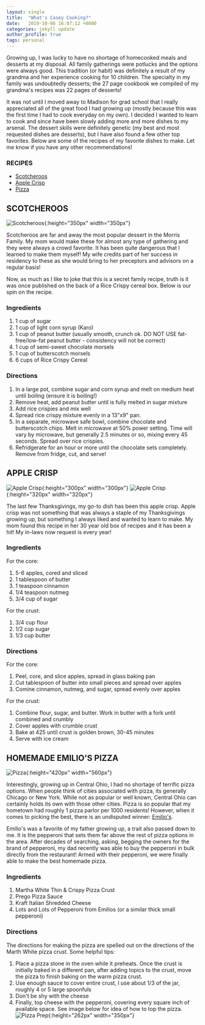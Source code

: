 ```yaml
---
layout: single
title:  "What's Casey Cooking?"
date:   2019-10-06 16:07:12 +0000
categories: jekyll update
author_profile: true
tags: personal
---
```


Growing up, I was lucky to have no shortage of homecooked meals and desserts at my disposal. All family gatherings were potlucks and the options were always good. This tradition (or habit) was definitely a result of my grandma and her experience cooking for 10 children. The specialty in my family was undoubtedly desserts; the 27 page cookbook we compiled of my grandma's recipes was 22 pages of desserts!

It was not until I moved away to Madison for grad school that I really appreciated all of the great food I had growing up (mostly because this was the first time I had to cook everyday on my own). I decided I wanted to learn to cook and since have been slowly adding more and more dishes to my arsenal. The dessert skills were definitely genetic (my best and most requested dishes are desserts), but I have also found a few other top favorites. Below are some of the recipes of my favorite dishes to make. Let me know if you have any other recommendations!

### RECIPES
 - [Scotcheroos](#scotcheroos)
 - [Apple Crisp](#apple-crisp)
 - [Pizza](#homemade-emilios-pizza)

## SCOTCHEROOS

![Scotcheroos](/assets/images/scotcheroos2.jpg){:height="350px" width="350px"}

Scotcheroos are far and away the most popular dessert in the Morris Family. My mom would make these for almost any type of gathering and they were always a crowd favorite. It has been quite dangerous that I learned to make them myself! My wife credits part of her success in residency to these as she would bring to her preceptors and advisors on a regular basis!

Now, as much as I like to joke that this is a secret family recipe, truth is it was once published on the back of a Rice Crispy cereal box. Below is our spin on the recipe.

### Ingredients
 1. 1 cup of sugar
 2. 1 cup of light corn syrup (Karo)
 3. 1 cup of peanut butter (usually smooth, crunch ok. DO NOT USE fat-free/low-fat peanut butter - consistency will not be correct)
 4. 1 cup of semi-sweet chocolate morsels
 5. 1 cup of butterscotch morsels
 6. 6 cups of Rice Crispy Cereal

### Directions
 1. In a large pot, combine sugar and corn syrup and melt on medium heat until boiling (ensure it is boiling!)
 2. Remove heat, add peanut butter until is fully melted in sugar mixture
 3. Add rice crispies and mix well
 4. Spread rice crispy mixture evenly in a 13"x9" pan.
 5. In a separate, microwave safe bowl, combine chocolate and butterscotch chips. Melt in microwave at 50% power setting. Time will vary by microwave, but generally 2.5 minutes or so, mixing every 45 seconds. Spread over rice crispies.
 6. Refridgerate for an hour or more until the chocolate sets completely. Remove from fridge, cut, and serve!

## APPLE CRISP
![Apple Crisp](/assets/images/apple_crisp3_icecream.jpg){:height="300px" width="300px"} ![Apple Crisp](/assets/images/apple_crisp2.jpg){:height="320px" width="320px"}

The last few Thanksgivings, my go-to dish has been this apple crisp. Apple crisp was not something that was always a staple of my Thanksgivings growing up, but something I always liked and wanted to learn to make. My mom found this recipe in her 30 year old box of recipes and it has been a hit! My in-laws now request is every year!

### Ingredients
For the core:
 1. 5-6 apples, cored and sliced
 2. 1 tablespoon of butter
 3. 1 teaspoon cinnamon
 4. 1/4 teaspoon nutmeg
 5. 3/4 cup of sugar  

For the crust:
 1. 3/4 cup flour
 2. 1/2 cup sugar
 3. 1/3 cup butter

### Directions
For the core:
 1. Peel, core, and slice apples, spread in glass baking pan
 2. Cut tablespoon of butter into small pieces and spread over apples
 3. Comine cinnamon, nutmeg, and sugar, spread evenly over apples  

For the crust:
 1. Combine flour, sugar, and butter. Work in butter with a fork until combined and crumbly
 2. Cover apples with crumble crust
 3. Bake at 425 until crust is golden brown, 30-45 minutes
 4. Serve with ice cream

## HOMEMADE EMILIO'S PIZZA
![Pizza](/assets/images/pizza_baked.jpg){:height="420px" width="560px"} 

Interestingly, growing up in Central Ohio, I had no shortage of terrific pizza options. When people think of cities associated with pizza, its generally Chicago or New York. While not as popular or well known, Central Ohio can certainly holds its own with those other cities. Pizza is so popular that my hometown had roughly 1 pizza parlor per 1000 residents! However, when it comes to picking the best, there is an undisputed winner: [Emilio's](http://www.emelioscatering.com/restaurant).

Emilio's was a favorite of my father growing up, a trait also passed down to me. It is the pepperoni that sets them far above the rest of pizza options in the area. After decades of searching, asking, begging the owners for the brand of pepperoni, my dad recently was able to buy the pepperoni in bulk directly from the restaurant! Armed with their pepperoni, we were finally able to make the best homemade pizza.

### Ingredients
 1. Martha White Thin & Crispy Pizza Crust
 2. Prego Pizza Sauce 
 3. Kraft Italian Shredded Cheese
 4. Lots and Lots of Pepperoni from Emilios (or a similar thick small pepperoni)

### Directions
The directions for making the pizza are spelled out on the directions of the Marth White pizza crust. Some helpful tips:
 1. Place a pizza stone in the oven while it preheats. Once the crust is initially baked in a different pan, after adding topics to the crust, move the pizza to finish baking on the warm pizza crust.
 2. Use enough sauce to cover entire crust, I use about 1/3 of the jar, roughly 4 or 5 large spoonfuls
 3. Don't be shy with the cheese
 4. Finally, top cheese with the pepperoni, covering every square inch of available space. See image below for idea of how to top the pizza.  
![Pizza Prep](/assets/images/pizza_prep.jpg){:height="262px" width="350px"} 

